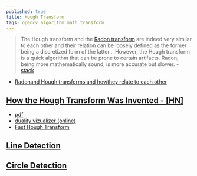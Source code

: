 ```yaml
---
published: true
title: Hough Transform
tags: opencv algorithm math transform
---
```

> The Hough transform and the [Radon transform](https://en.wikipedia.org/wiki/Radon_transform) are indeed very similar to each other and their relation can be loosely defined as the former being a discretized form of the latter... However, the Hough transform is a quick algorithm that can be prone to certain artifacts. Radon, being more mathematically sound, is more accurate but slower. - [stack](https://dsp.stackexchange.com/questions/470/whats-the-difference-between-the-hough-and-radon-transforms/472#472)

- [Radonand Hough transforms and howthey relate to each other](http://tnw.home.tudelft.nl/fileadmin/Faculteit/TNW/Over_de_faculteit/Afdelingen/Imaging_Science_and_Technology/Research/Research_Groups/Quantitative_Imaging/Publications/Technical_Reports/doc/mvanginkel_radonandhough_tr2004.pdf)

## [How the Hough Transform Was Invented - \[HN\]](https://news.ycombinator.com/item?id=13148364)
- [pdf](https://pdfs.semanticscholar.org/f7e8/cbca97de34fd3695e538e164a1b40d27b04e.pdf)
- [duality vizualizer (online)](https://liquiddandruff.github.io/hough-transform-visualizer/)
- [Fast Hough Transform](https://www.researchgate.net/publication/228573007_Hough_Transform_Underestimated_Tool_In_The_Computer_Vision_Field)

## [Line Detection](https://docs.opencv.org/2.4/doc/tutorials/imgproc/imgtrans/hough_lines/hough_lines.html)

## [Circle Detection](https://www.bogotobogo.com/python/OpenCV_Python/python_opencv3_Image_Hough%20Circle_Transform.php)
